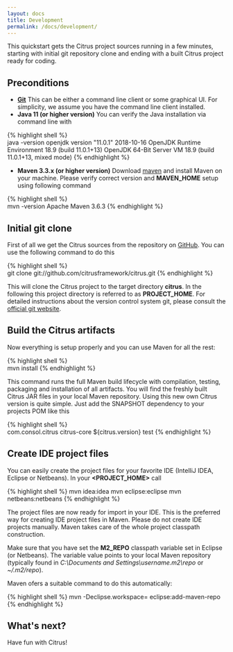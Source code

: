 ```yaml
---
layout: docs
title: Development
permalink: /docs/development/
---
```


This quickstart gets the Citrus project sources running in a few minutes, starting with initial git repository clone and 
ending with a built Citrus project ready for coding.

## Preconditions

- **[Git](http://git-scm.com/)**
  This can be either a command line client or some graphical UI. For simplicity, we assume you have the command line client installed.
- **Java 11 (or higher version)**
  You can verify the Java installation via command line with

{% highlight shell %}  
java -version
openjdk version "11.0.1" 2018-10-16
OpenJDK Runtime Environment 18.9 (build 11.0.1+13)
OpenJDK 64-Bit Server VM 18.9 (build 11.0.1+13, mixed mode)
{% endhighlight %}
  
- **Maven 3.3.x (or higher version)**
  Download <a href="http://maven.apache.org">maven</a> and install Maven on your machine. Please verify correct version and **MAVEN_HOME** setup using following command
          
{% highlight shell %}  
mvn -version
Apache Maven 3.6.3
{% endhighlight %}

## Initial git clone

First of all we get the Citrus sources from the repository on [GitHub](http://www.github.com/). You can use the following command to do this

{% highlight shell %}  
git clone git://github.com/citrusframework/citrus.git
{% endhighlight %}

This will clone the Citrus project to the target directory **citrus**. In the following this project directory is referred 
to as **PROJECT_HOME**. For detailed instructions about the version control system git, please consult the [official git 
website](http://git-scm.com/).

## Build the Citrus artifacts

Now everything is setup properly and you can use Maven for all the rest:

{% highlight shell %}  
mvn install
{% endhighlight %}

This command runs the full Maven build lifecycle with compilation, testing, packaging and installation of all artifacts. 
You will find the freshly built Citrus JAR files in your local Maven repository. Using this new own Citrus version is 
quite simple. Just add the SNAPSHOT dependency to your projects POM like this

{% highlight shell %}  
<dependency>
  <groupId>com.consol.citrus</groupId>
  <artifactId>citrus-core</artifactId>
  <version>${citrus.version}</version>
  <scope>test</scope>
</dependency>
{% endhighlight %}

## Create IDE project files

You can easily create the project files for your favorite IDE (IntelliJ IDEA, Eclipse or Netbeans). In your **<PROJECT_HOME>** call

{% highlight shell %}
mvn idea:idea
mvn eclipse:eclipse
mvn netbeans:netbeans
{% endhighlight %}

The project files are now ready for import in your IDE. This is the preferred way for creating IDE project files in Maven. 
Please do not create IDE projects manually. Maven takes care of the whole project classpath construction.

Make sure that you have set the **M2_REPO** classpath variable set in Eclipse (or Netbeans). The variable value points to 
your local Maven repository (typically found in *C:\Documents and Settings\username\.m2\repo* or *~/.m2/repo*).

Maven ofers a suitable command to do this automatically:

{% highlight shell %}
mvn -Declipse.workspace=<path-to-eclipse-workspace> eclipse:add-maven-repo 
{% endhighlight %}

## What's next?

Have fun with Citrus!
